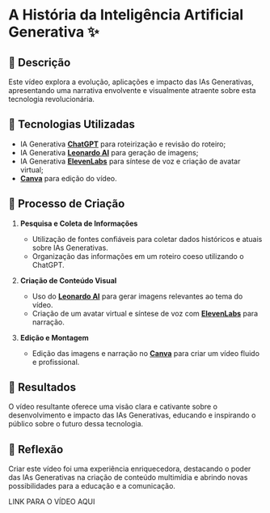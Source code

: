 # A História da Inteligência Artificial Generativa ✨

## 📒 Descrição
Este vídeo explora a evolução, aplicações e impacto das IAs Generativas, apresentando uma narrativa envolvente e visualmente atraente sobre esta tecnologia revolucionária.

## 🤖 Tecnologias Utilizadas
- IA Generativa **[ChatGPT](https://chat.openai.com)** para roteirização e revisão do roteiro;
- IA Generativa **[Leonardo AI](https://leonardo.ai)** para geração de imagens;
- IA Generativa **[ElevenLabs](https://elevenlabs.io)** para síntese de voz e criação de avatar virtual;
- **[Canva](https://www.canva.com)** para edição do vídeo.

## 🧐 Processo de Criação
1. **Pesquisa e Coleta de Informações**
   - Utilização de fontes confiáveis para coletar dados históricos e atuais sobre IAs Generativas.
   - Organização das informações em um roteiro coeso utilizando o ChatGPT.

2. **Criação de Conteúdo Visual**
   - Uso do **[Leonardo AI](https://leonardo.ai)** para gerar imagens relevantes ao tema do vídeo.
   - Criação de um avatar virtual e síntese de voz com **[ElevenLabs](https://elevenlabs.io)** para narração.

3. **Edição e Montagem**
   - Edição das imagens e narração no **[Canva](https://www.canva.com)** para criar um vídeo fluido e profissional.

## 🚀 Resultados
O vídeo resultante oferece uma visão clara e cativante sobre o desenvolvimento e impacto das IAs Generativas, educando e inspirando o público sobre o futuro dessa tecnologia.

## 💭 Reflexão
Criar este vídeo foi uma experiência enriquecedora, destacando o poder das IAs Generativas na criação de conteúdo multimídia e abrindo novas possibilidades para a educação e a comunicação.

LINK PARA O VÍDEO AQUI

